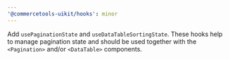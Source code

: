 ```yaml
---
'@commercetools-uikit/hooks': minor
---
```


Add `usePaginationState` and `useDataTableSortingState`. These hooks help to manage pagination state and should be used together with the `<Pagination>` and/or `<DataTable>` components.
